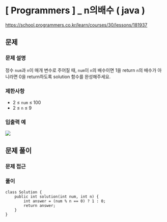 # [ Programmers ] _ n의배수 ( java )

https://school.programmers.co.kr/learn/courses/30/lessons/181937
## 문제 
### 문제 설명
정수 `num`과 `n`이 매개 변수로 주어질 때, `num`이 `n`의 배수이면 1을 return `n`의 배수가 아니라면 0을 return하도록 solution 함수를 완성해주세요.

### 제한사항
- 2 ≤ `num` ≤ 100
- 2 ≤ `n` ≤ 9
### 입출력 예
  ![](https://i.imgur.com/RAwTgJT.png)

## 문제 풀이
### 문제 접근

### 풀이
```
class Solution {
    public int solution(int num, int n) {
        int answer = (num % n == 0) ? 1 : 0;
        return answer;
    }
}
```














